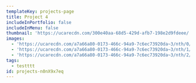 ```yaml
---
templateKey: projects-page
title: Project 4
includeInPortfolio: false
includeInMenu: false
thumbnail: 'https://ucarecdn.com/300e40aa-68d5-429d-afb7-198e2d9fdeee/'
images:
  - 'https://ucarecdn.com/a7a66a80-0173-466c-94a9-7c6ec73920da~3/nth/0/'
  - 'https://ucarecdn.com/a7a66a80-0173-466c-94a9-7c6ec73920da~3/nth/1/'
  - 'https://ucarecdn.com/a7a66a80-0173-466c-94a9-7c6ec73920da~3/nth/2/'
tags:
  - testttt
id: projects-n0nX9x7eq
---
```


